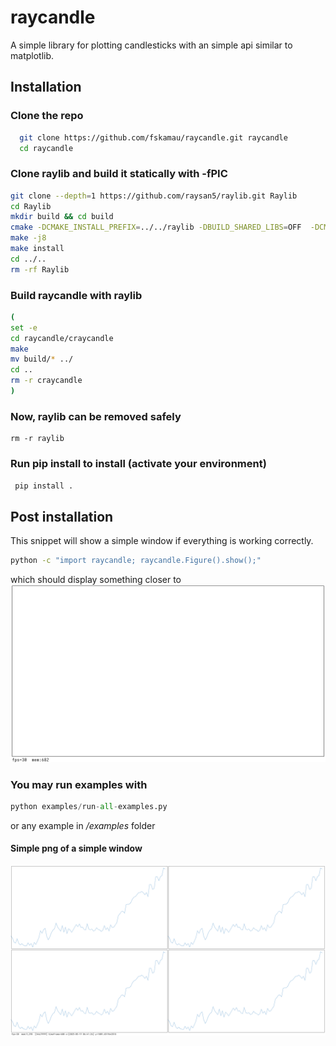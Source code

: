 # raycandle
A simple library for plotting candlesticks with an simple api similar to matplotlib.

## Installation

### Clone the repo 
```bash 
  git clone https://github.com/fskamau/raycandle.git raycandle
  cd raycandle
  ```
  
### Clone raylib and build it statically with -fPIC

 ```bash 
 git clone --depth=1 https://github.com/raysan5/raylib.git Raylib
 cd Raylib
 mkdir build && cd build 
 cmake -DCMAKE_INSTALL_PREFIX=../../raylib -DBUILD_SHARED_LIBS=OFF  -DCMAKE_BUILD_TYPE=Release  -DCMAKE_POSITION_INDEPENDENT_CODE=ON  ..
 make -j8
 make install
 cd ../..
 rm -rf Raylib
 ```
 
### Build raycandle with raylib 
 ```bash
(
 set -e
 cd raycandle/craycandle
 make
 mv build/* ../
 cd ..
 rm -r craycandle
) 
```

### Now, raylib can be removed safely
```
rm -r raylib
```

### Run pip install to install (activate your environment)
 ```bash 
  pip install .
 ```
 
## Post installation
 This snippet will show a simple window if everything is working correctly.
 ```bash 
 python -c "import raycandle; raycandle.Figure().show();"
 ```
 which should display something closer to 
 ![simple window](examples/simple_window.png)
  
### You may run examples with 
  ```python
  python examples/run-all-examples.py 
  ```	 
  or any example in */examples* folder
  
  #### Simple png of a simple window 
  ![Simple window screenshot](examples/example.png)
